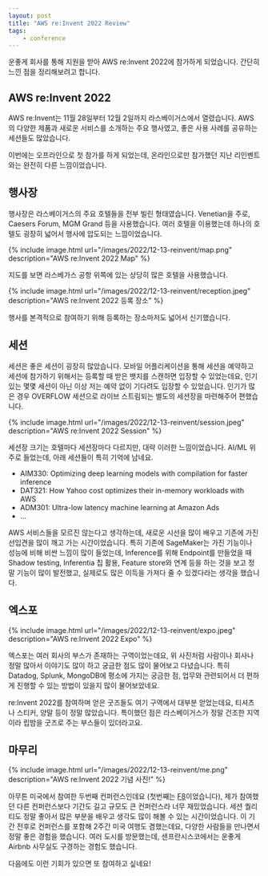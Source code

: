 ```yaml
---
layout: post
title: "AWS re:Invent 2022 Review"
tags:
    - conference
---
```


운좋게 회사를 통해 지원을 받아 AWS re:Invent 2022에 참가하게 되었습니다.
간단히 느낀 점을 정리해보려고 합니다.

## AWS re:Invent 2022

AWS re:Invent는 11월 28일부터 12월 2일까지 라스베이거스에서 열렸습니다.
AWS의 다양한 제품과 새로운 서비스를 소개하는 주요 행사였고, 좋은 사용 사례를 공유하는 세션들도 많았습니다.

이번에는 오프라인으로 첫 참가를 하게 되었는데, 온라인으로만 참가했던 지난 리인벤트와는 완전히 다른 느낌이었습니다.

## 행사장

행사장은 라스베이거스의 주요 호텔들을 전부 빌린 형태였습니다.
Venetian을 주로, Caesers Forum, MGM Grand 등을 사용했습니다.
여러 호텔을 이용했는데 하나의 호텔도 굉장히 넓어서 행사에 압도되는 느낌이었습니다.

{% include image.html url="/images/2022/12-13-reinvent/map.png" description="AWS re:Invent 2022 Map" %}

지도를 보면 라스베가스 공항 위쪽에 있는 상당히 많은 호텔을 사용했습니다.

{% include image.html url="/images/2022/12-13-reinvent/reception.jpeg" description="AWS re:Invent 2022 등록 장소" %}

행사를 본격적으로 참여하기 위해 등록하는 장소마저도 넓어서 신기했습니다.

## 세션

세션은 좋은 세션이 굉장히 많았습니다.
모바일 어플리케이션을 통해 세션을 예약하고 세션에 참가하기 위해서는 등록할 때 받은 뱃지를 스캔하면 입장할 수 있었는데요,
인기있는 몇몇 세션이 아닌 이상 저는 예약 없이 기다려도 입장할 수 있었습니다.
인기가 많은 경우 OVERFLOW 세션으로 라이브 스트림되는 별도의 세션장을 마련해주어 편했습니다.

{% include image.html url="/images/2022/12-13-reinvent/session.jpeg" description="AWS re:Invent 2022 Session" %}

세션장 크기는 호텔마다 세션장마다 다르지만, 대략 이러한 느낌이었습니다.
AI/ML 위주로 들었는데, 아래 세션들이 특히 기억에 남네요.

* AIM330: Optimizing deep learning models with compilation for faster inference
* DAT321: How Yahoo cost optimizes their in-memory workloads with AWS
* ADM301: Ultra-low latency machine learning at Amazon Ads
* ...

AWS 서비스들을 모르진 않는다고 생각하는데, 새로운 시선을 많이 배우고 기존에 가진 선입견을 많이 깨고 가는 시간이었습니다.
특히 기존에 SageMaker는 가진 기능이나 성능에 비해 비싼 느낌이 많이 들었는데, Inference를 위해 Endpoint를 만들었을 때 Shadow testing, Inferentia 칩 활용, Feature store와 연계 등을 하는 것을 보고 정말 기능이 많이 발전했고, 실제로도 많은 이득을 가져다 줄 수 있겠다라는 생각을 했습니다.

## 엑스포

{% include image.html url="/images/2022/12-13-reinvent/expo.jpeg" description="AWS re:Invent 2022 Expo" %}

엑스포는 여러 회사의 부스가 존재하는 구역이었는데요, 위 사진처럼 사람이나 회사나 정말 많아서 이야기도 많이 하고 궁금한 점도 많이 물어보고 다녔습니다.
특히 Datadog, Splunk, MongoDB에 평소에 가지는 궁금한 점, 업무와 관련되어서 더 편하게 진행할 수 있는 방법이 있을지 많이 물어보았네요.

re:Invent 2022를 참여하며 얻은 굿즈들도 여기 구역에서 대부분 얻었는데요, 티셔츠나 스티커, 양말 등이 정말 많았습니다.
특이했던 점은 라스베이거스가 정말 건조한 지역이라 립밤을 굿즈로 주는 부스들이 있더라고요.

## 마무리

{% include image.html url="/images/2022/12-13-reinvent/me.png" description="AWS re:Invent 2022 기념 사진!" %}

아무튼 미국에서 참여한 두번째 컨퍼런스인데요 (첫번째는 [F8](/posts/f8-2019/)이었습니다), 제가 참여했던 다른 컨퍼런스보다 기간도 길고 규모도 큰 컨퍼런스라 너무 재밌었습니다.
세션 퀄리티도 정말 좋아서 많은 부분을 배우고 생각도 많이 해볼 수 있는 시간이었습니다.
이 기간 전후로 컨퍼런스를 포함해 2주간 미국 여행도 겸했는데요,
다양한 사람들을 만나면서 정말 좋은 경험을 했습니다.
여러 도시를 방문했는데, 샌프란시스코에서는 운좋게 Airbnb 사무실도 구경하는 경험도 했습니다.

다음에도 이런 기회가 있으면 또 참여하고 싶네요!
